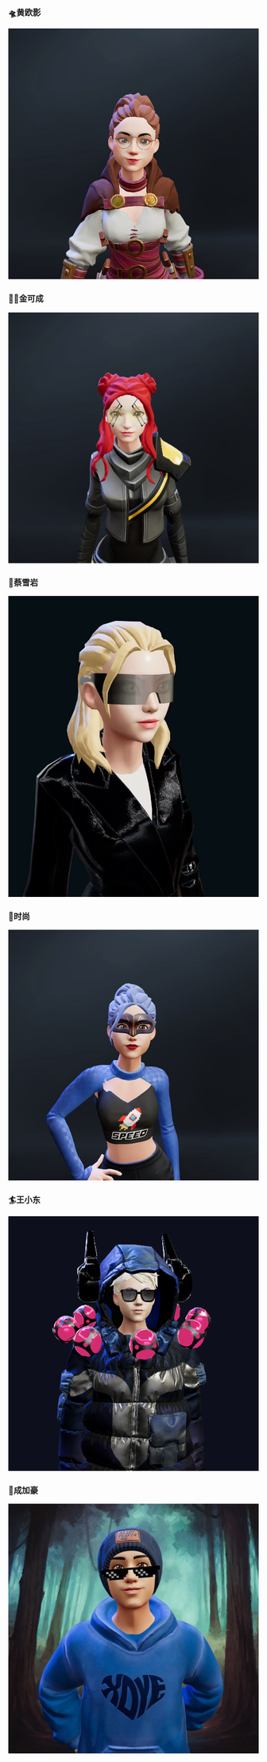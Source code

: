 ### 🛸黄欧影
<img src="https://raw.githubusercontent.com/HOY78778/picstore/main/Github/img/202210081630614.jpeg"/>

### 🧟‍♀️金可成
<img src="https://raw.githubusercontent.com/HOY78778/picstore/main/img/202210081917924.jpeg"/>

### 🥑蔡雪岩
<img src="https://raw.githubusercontent.com/HOY78778/picstore/main/img/202210272024063.jpg"/>

### 👻时尚
<img src="https://raw.githubusercontent.com/HOY78778/picstore/main/img/202210081804645.jpeg"/>

### 🏄王小东
<img src="https://raw.githubusercontent.com/HOY78778/picstore/main/img/202210081805337.png"/>

### 🔫成加豪
<img src="https://raw.githubusercontent.com/HOY78778/picstore/main/img/202210081917134.jpeg"/>
